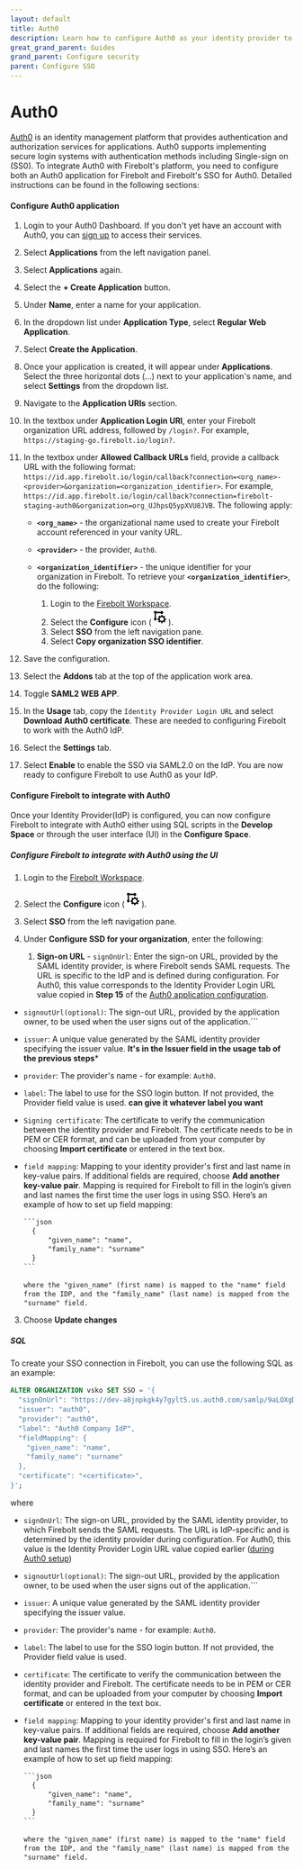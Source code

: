 ```yaml
---
layout: default
title: Auth0
description: Learn how to configure Auth0 as your identity provider to work with SSO authentication for Firebolt. 
great_grand_parent: Guides
grand_parent: Configure security
parent: Configure SSO
---
```


# Auth0

[Auth0](https://auth0.com/) is an identity management platform that provides authentication and authorization services for applications. Auth0 supports implementing secure login systems with authentication methods including Single-sign on (SS0). To integrate Auth0 with Firebolt's platform, you need to configure both an Auth0 application for Firebolt and Firebolt's SSO for Auth0. Detailed instructions can be found in the following sections:

#### Configure Auth0 application

1. Login to your Auth0 Dashboard. If you don't yet have an account with Auth0, you can [sign up](https://auth0.com/signup) to access their services.
2. Select **Applications** from the left navigation panel.
3. Select **Applications** again.
4. Select the **+ Create Application** button. 
5. Under **Name**, enter a name for your application. 
6. In the dropdown list under **Application Type**, select **Regular Web Application**.
7. Select **Create the Application**.
8. Once your application is created, it will appear under **Applications**. Select the three horizontal dots (...) next to your application's name, and select **Settings** from the dropdown list.
9. Navigate to the **Application URIs** section. 
10. In the textbox under **Application Login URI**, enter your Firebolt organization URL address, followed by ```/login?```. For example, ```https://staging-go.firebolt.io/login?```.
11. In the textbox under **Allowed Callback URLs** field, provide a callback URL with the following format: `https://id.app.firebolt.io/login/callback?connection=<org_name>-<provider>&organization=<organization_identifier>`. For example, `https://id.app.firebolt.io/login/callback?connection=firebolt-staging-auth0&organization=org_UJhpsQ5ypXVU8JVB`. The following apply:
    * **`<org_name>`** - the organizational name used to create your Firebolt account referenced in your vanity URL.  
    * **`<provider>`** - the provider, `Auth0`.  
    * **`<organization_identifier>`** - the unique identifier for your organization in Firebolt. To retrieve your **`<organization_identifier>`**, do the following:
        
        1. Login to the [Firebolt Workspace](https://go.firebolt.io/signup).
        2. Select the **Configure** icon (<img src="../../../assets/images/configure-icon.png" alt="The Firebolt Configure Space icon." width="30">).
        3. Select **SSO** from the left navigation pane.
        4. Select **Copy organization SSO identifier**. 

12. Save the configuration. 
13. Select the **Addons** tab at the top of the application work area.
14. Toggle **SAML2 WEB APP**. 
15. In the **Usage** tab, copy the ```Identity Provider Login URL``` and select **Download Auth0 certificate**. These are needed to configuring Firebolt to work with the Auth0 IdP.
16. Select the **Settings** tab. 
17. Select **Enable** to enable the SSO via SAML2.0 on the IdP. You are now ready to configure Firebolt to use Auth0 as your IdP. 

#### Configure Firebolt to integrate with Auth0

Once your Identity Provider(IdP) is configured, you can now configure Firebolt to integrate with Auth0 either using SQL scripts in the **Develop Space** or through the user interface (UI) in the **Configure Space**.

##### Configure Firebolt to integrate with Auth0 using the UI

1. Login to the [Firebolt Workspace](https://go.firebolt.io/signup).
2. Select the **Configure** icon (<img src="../../../assets/images/configure-icon.png" alt="The Firebolt Configure Space icon." width="30">).
3. Select **SSO** from the left navigation pane.
4. Under **Configure SSD for your organization**, enter the following:
    
    1. **Sign-on URL** - ```signOnUrl```: Enter the sign-on URL, provided by the SAML identity provider, is where Firebolt sends SAML requests. The URL is specific to the IdP and is defined during configuration. For Auth0, this value corresponds to the Identity Provider Login URL value copied in **Step 15** of the [Auth0 application configuration](#configure-auth0-application).
- ```signoutUrl(optional)```: The sign-out URL, provided by the application owner, to be used when the user signs out of the application.```
- ```issuer```: A unique value generated by the SAML identity provider specifying the issuer value. **It's in the Issuer field in the usage tab of the previous steps***
- ```provider```: The provider's name - for example: ```Auth0```. 
- ```label```: The label to use for the SSO login button. If not provided, the Provider field value is used. **can give it whatever label you want**
- ```Signing certificate```: The certificate to verify the communication between the identity provider and Firebolt. The certificate needs to be in PEM or CER format, and can be uploaded from your computer by choosing **Import certificate** or entered in the text box.
- ```field mapping```: Mapping to your identity provider's first and last name in key-value pairs. If additional fields are required, choose **Add another key-value pair**. Mapping is required for Firebolt to fill in the login’s given and last names the first time the user logs in using SSO. 
      Here’s an example of how to set up field mapping:

      ```json  
        {
            "given_name": "name",
            "family_name": "surname"
        }
      ```

      where the "given_name" (first name) is mapped to the "name" field from the IDP, and the "family_name" (last name) is mapped from the "surname" field.
3. Choose **Update changes**

##### SQL

To create your SSO connection in Firebolt, you can use the following SQL as an example:
```sql
ALTER ORGANIZATION vsko SET SSO = '{
  "signOnUrl": "https://dev-a8jnpkgk4y7gylt5.us.auth0.com/samlp/9aLOXgDHcqxW1gWtBuWNxVLbKNyv1LQV",
  "issuer": "auth0",
  "provider": "auth0",
  "label": "Auth0 Company IdP",
  "fieldMapping": {
    "given_name": "name",
    "family_name": "surname"
  },
  "certificate": "<certificate>",
}';
```

where
- ```signOnUrl```: The sign-on URL, provided by the SAML identity provider, to which Firebolt sends the SAML requests. The URL is IdP-specific and is determined by the identity provider during configuration. For Auth0, this value is the Identity Provider Login URL value copied earlier ([during Auth0 setup](#auth0))
- ```signoutUrl(optional)```: The sign-out URL, provided by the application owner, to be used when the user signs out of the application.```
- ```issuer```: A unique value generated by the SAML identity provider specifying the issuer value.
- ```provider```: The provider's name - for example: ```Auth0```. 
- ```label```: The label to use for the SSO login button. If not provided, the Provider field value is used. 
- ```certificate```: The certificate to verify the communication between the identity provider and Firebolt. The certificate needs to be in PEM or CER format, and can be uploaded from your computer by choosing **Import certificate** or entered in the text box.
- ```field mapping```: Mapping to your identity provider's first and last name in key-value pairs. If additional fields are required, choose **Add another key-value pair**. Mapping is required for Firebolt to fill in the login’s given and last names the first time the user logs in using SSO. 
      Here’s an example of how to set up field mapping:

      ```json  
        {
            "given_name": "name",
            "family_name": "surname"
        }
      ```

      where the "given_name" (first name) is mapped to the "name" field from the IDP, and the "family_name" (last name) is mapped from the "surname" field.

